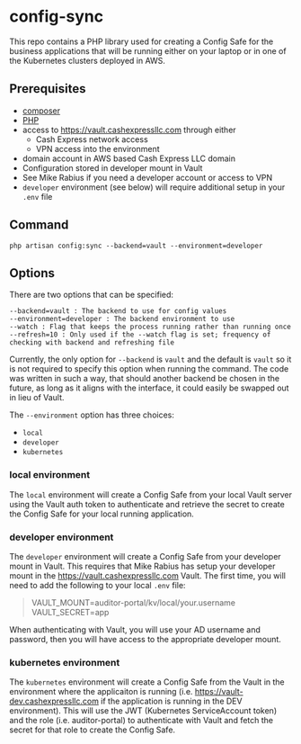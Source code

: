 # config-sync

This repo contains a PHP library used for creating a Config Safe for the business applications that will be running either on your laptop or in one of the Kubernetes clusters deployed in AWS.

## Prerequisites

- [composer](https://getcomposer.org/doc/00-intro.md#installation-linux-unix-macos)
- [PHP](https://www.php.net/manual/en/install.php)
- access to https://vault.cashexpressllc.com through either
  - Cash Express network access
  - VPN access into the environment
- domain account in AWS based Cash Express LLC domain
- Configuration stored in developer mount in Vault
- See Mike Rabius if you need a developer account or access to VPN
- `developer` environment (see below) will require additional setup in your `.env` file

## Command

```
php artisan config:sync --backend=vault --environment=developer
```

## Options

There are two options that can be specified:

```
--backend=vault : The backend to use for config values
--environment=developer : The backend environment to use
--watch : Flag that keeps the process running rather than running once
--refresh=10 : Only used if the --watch flag is set; frequency of checking with backend and refreshing file
```

Currently, the only option for `--backend` is `vault` and the default is `vault` so it is not required to specify this option when running the command. The code was written in such a way, that should another backend be chosen in the future, as long as it aligns with the interface, it could easily be swapped out in lieu of Vault.

The `--environment` option has three choices:

- `local`
- `developer`
- `kubernetes`

### local environment

The `local` environment will create a Config Safe from your local Vault server using the Vault auth token to authenticate and retrieve the secret to create the Config Safe for your local running application.

### developer environment

The `developer` environment will create a Config Safe from your developer mount in Vault. This requires that Mike Rabius has setup your developer mount in the https://vault.cashexpressllc.com Vault. The first time, you will need to add the following to your local `.env` file:

> VAULT_MOUNT=auditor-portal/kv/local/your.username
> VAULT_SECRET=app

When authenticating with Vault, you will use your AD username and password, then you will have access to the appropriate developer mount.

### kubernetes environment

The `kubernetes` environment will create a Config Safe from the Vault in the environment where the applicaiton is running (i.e. https://vault-dev.cashexpressllc.com if the application is running in the DEV environment). This will use the JWT (Kubernetes ServiceAccount token) and the role (i.e. auditor-portal) to authenticate with Vault and fetch the secret for that role to create the Config Safe.
